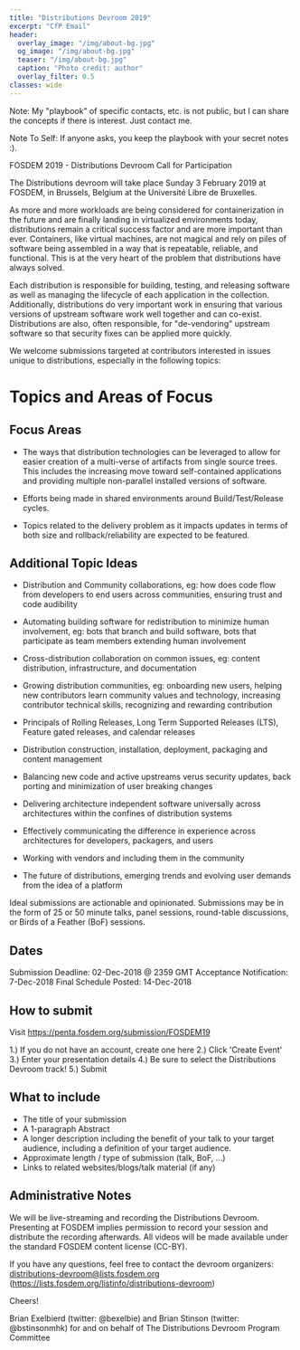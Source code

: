 ```yaml
---
title: "Distributions Devroom 2019"
excerpt: "CfP Email"
header:
  overlay_image: "/img/about-bg.jpg"
  og_image: "/img/about-bg.jpg"
  teaser: "/img/about-bg.jpg"
  caption: "Photo credit: author"
  overlay_filter: 0.5
classes: wide
---
```


Note: My "playbook" of specific contacts, etc. is not public, but I can share the concepts if there is interest.  Just contact me.

Note To Self: If anyone asks, you keep the playbook with your secret notes :).

FOSDEM 2019 - Distributions Devroom Call for Participation

The Distributions devroom will take place Sunday 3 February 2019 at
FOSDEM, in Brussels, Belgium at the Université Libre de Bruxelles.

As more and more workloads are being considered for containerization in
the future and are finally landing in virtualized environments today,
distributions remain a critical success factor and are more important
than ever. Containers, like virtual machines, are not magical and
rely on piles of software being assembled in a way that is repeatable,
reliable, and functional. This is at the very heart of the problem that
distributions have always solved.

Each distribution is responsible for building, testing, and releasing
software as well as managing the lifecycle of each application in the
collection. Additionally, distributions do very important work in ensuring
that various versions of upstream software work well together and can
co-exist. Distributions are also, often responsible, for "de-vendoring"
upstream software so that security fixes can be applied more quickly.

We welcome submissions targeted at contributors interested in issues
unique to distributions, especially in the following topics:

# Topics and Areas of Focus

## Focus Areas

- The ways that distribution technologies can be leveraged to allow
  for easier creation of a multi-verse of artifacts from single source
  trees. This includes the increasing move toward self-contained
  applications and providing multiple non-parallel installed versions
  of software.

- Efforts being made in shared environments around Build/Test/Release
  cycles.

- Topics related to the delivery problem as it impacts updates in
  terms of both size and rollback/reliability are expected to be featured.

## Additional Topic Ideas

- Distribution and Community collaborations, eg: how does code flow from
  developers to end users across communities, ensuring trust and code
  audibility

- Automating building software for redistribution to minimize human
  involvement, eg: bots that branch and build software, bots that
  participate as team members extending human involvement

- Cross-distribution collaboration on common issues, eg: content
  distribution, infrastructure, and documentation

- Growing distribution communities, eg: onboarding new users, helping
  new contributors learn community values and technology,  increasing
  contributor technical skills, recognizing and rewarding contribution

- Principals of Rolling Releases, Long Term Supported Releases (LTS),
  Feature gated releases, and calendar releases

- Distribution construction, installation, deployment, packaging and
  content management

- Balancing new code and active upstreams verus security updates, back
  porting and minimization of user breaking changes

- Delivering architecture independent software universally across
  architectures within the confines of distribution systems

- Effectively communicating the difference in experience across
  architectures for developers, packagers, and users

- Working with vendors and including them in the community

- The future of distributions, emerging trends and evolving user demands
  from the idea of a platform

Ideal submissions are actionable and opinionated. Submissions may
be in the form of 25 or 50 minute talks, panel sessions, round-table
discussions, or Birds of a Feather (BoF) sessions.

Dates
------
Submission Deadline: 02-Dec-2018 @ 2359 GMT
Acceptance Notification: 7-Dec-2018
Final Schedule Posted: 14-Dec-2018

How to submit
--------------
Visit https://penta.fosdem.org/submission/FOSDEM19

1.) If you do not have an account, create one here
2.) Click 'Create Event'
3.) Enter your presentation details
4.) Be sure to select the Distributions Devroom track!
5.) Submit

What to include
---------------
- The title of your submission
- A 1-paragraph Abstract
- A longer description including the benefit of your talk to your target
  audience, including a definition of your target audience.
- Approximate length / type of submission (talk, BoF, ...)
- Links to related websites/blogs/talk material (if any)

Administrative Notes
----------------
We will be live-streaming and recording the Distributions Devroom.
Presenting at FOSDEM implies permission to record your session and
distribute the recording afterwards. All videos will be made available
under the standard FOSDEM content license (CC-BY).

If you have any questions, feel free to contact the
devroom organizers: distributions-devroom@lists.fosdem.org
(https://lists.fosdem.org/listinfo/distributions-devroom)

Cheers!

Brian Exelbierd (twitter: @bexelbie) and Brian Stinson (twitter:
@bstinsonmhk) for and on behalf of The Distributions Devroom Program
Committee


